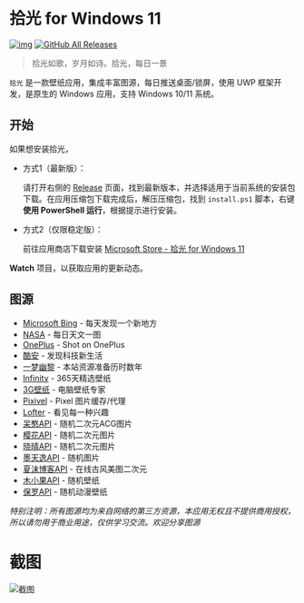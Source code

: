 # 拾光 for Windows 11

[![img](https://img.shields.io/github/release/nguaduot/TimelineWallpaper)](https://github.com/nguaduot/TimelineWallpaper/releases)
[![GitHub All Releases](https://img.shields.io/github/downloads/nguaduot/TimelineWallpaper/total)](https://www.microsoft.com/store/apps/9N7VHQ989BB7)

> 拾光如歌，岁月如诗。拾光，每日一景

`拾光` 是一款壁纸应用，集成丰富图源，每日推送桌面/锁屏，使用 UWP 框架开发，是原生的 Windows 应用，支持 Windows 10/11 系统。

## 开始

如果想安装拾光，

+ 方式1（最新版）：
  
  请打开右侧的 [Release](https://github.com/nguaduot/TimelineWallpaper/releases) 页面，找到最新版本，并选择适用于当前系统的安装包下载。在应用压缩包下载完成后，解压压缩包，找到 `install.ps1` 脚本，右键 **使用 PowerShell 运行**，根据提示进行安装。

+ 方式2（仅限稳定版）：
  
  前往应用商店下载安装 [Microsoft Store - 拾光 for Windows 11](https://www.microsoft.com/store/apps/9N7VHQ989BB7)

**Watch** 项目，以获取应用的更新动态。

## 图源

+ [Microsoft Bing](https://cn.bing.com) - 每天发现一个新地方
+ [NASA](https://apod.nasa.gov/apod) - 每日天文一图
+ [OnePlus](https://photos.oneplus.com) - Shot on OnePlus
+ [酷安](https://www.coolapk.com) - 发现科技新生活
+ [一梦幽黎](https://www.ymyouli.com) - 本站资源准备历时数年
+ [Infinity](http://cn.infinitynewtab.com) - 365天精选壁纸
+ [3G壁纸](https://desk.3gbizhi.com) - 电脑壁纸专家
+ [Pixivel](https://pixivel.moe) - Pixel 图片缓存/代理
+ [Lofter](https://www.lofter.com) - 看见每一种兴趣
+ [呆憨API](https://api.daihan.top/html/acg.html) - 随机二次元ACG图片
+ [樱花API](https://www.dmoe.cc) - 随机二次元图片
+ [晓晴API](https://acg.toubiec.cn) - 随机二次元图片
+ [墨天逸API](https://api.mtyqx.cn) - 随机图片
+ [夏沫博客API](https://cdn.seovx.com) - 在线古风美图二次元
+ [木小果API](https://api.muxiaoguo.cn) - 随机壁纸
+ [保罗API](https://api.paugram.com/help/wallpaper) - 随机动漫壁纸

*特别注明：所有图源均为来自网络的第三方资源，本应用无权且不提供商用授权，所以请勿用于商业用途，仅供学习交流。欢迎分享图源*

# 截图

![截图](https://cdn.jsdelivr.net/gh/nguaduot/TimelineWallpaper/screenshot.jpg)
